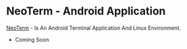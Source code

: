 # NeoTerm -  Android Application
<a href="https://neoterm.org">NeoTerm</a> - Is An Android Terminal Application And Linux Environment.
* Coming Soon
